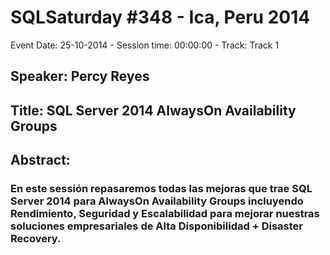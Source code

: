 # SQLSaturday #348 - Ica, Peru 2014
Event Date: 25-10-2014 - Session time: 00:00:00 - Track: Track 1
## Speaker: Percy Reyes
## Title: SQL Server 2014 AlwaysOn Availability Groups
## Abstract:
### En este sessión repasaremos todas las mejoras que trae SQL Server 2014 para AlwaysOn Availability Groups incluyendo Rendimiento, Seguridad y Escalabilidad para mejorar nuestras soluciones empresariales de Alta Disponibilidad + Disaster Recovery. 
